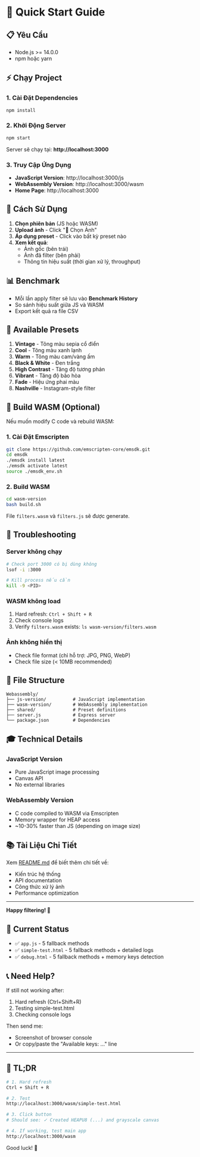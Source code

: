 # 🚀 Quick Start Guide

## 📋 Yêu Cầu

- Node.js >= 14.0.0
- npm hoặc yarn

## ⚡ Chạy Project

### 1. Cài Đặt Dependencies

```bash
npm install
```

### 2. Khởi Động Server

```bash
npm start
```

Server sẽ chạy tại: **http://localhost:3000**

### 3. Truy Cập Ứng Dụng

- **JavaScript Version**: http://localhost:3000/js
- **WebAssembly Version**: http://localhost:3000/wasm
- **Home Page**: http://localhost:3000

## 🎯 Cách Sử Dụng

1. **Chọn phiên bản** (JS hoặc WASM)
2. **Upload ảnh** - Click "📁 Chọn Ảnh"
3. **Áp dụng preset** - Click vào bất kỳ preset nào
4. **Xem kết quả**:
   - Ảnh gốc (bên trái)
   - Ảnh đã filter (bên phải)
   - Thông tin hiệu suất (thời gian xử lý, throughput)

## 📊 Benchmark

- Mỗi lần apply filter sẽ lưu vào **Benchmark History**
- So sánh hiệu suất giữa JS và WASM
- Export kết quả ra file CSV

## 🎨 Available Presets

1. **Vintage** - Tông màu sepia cổ điển
2. **Cool** - Tông màu xanh lạnh
3. **Warm** - Tông màu cam/vàng ấm
4. **Black & White** - Đen trắng
5. **High Contrast** - Tăng độ tương phản
6. **Vibrant** - Tăng độ bão hòa
7. **Fade** - Hiệu ứng phai màu
8. **Nashville** - Instagram-style filter

## 🔧 Build WASM (Optional)

Nếu muốn modify C code và rebuild WASM:

### 1. Cài Đặt Emscripten

```bash
git clone https://github.com/emscripten-core/emsdk.git
cd emsdk
./emsdk install latest
./emsdk activate latest
source ./emsdk_env.sh
```

### 2. Build WASM

```bash
cd wasm-version
bash build.sh
```

File `filters.wasm` và `filters.js` sẽ được generate.

## 🐛 Troubleshooting

### Server không chạy

```bash
# Check port 3000 có bị dùng không
lsof -i :3000

# Kill process nếu cần
kill -9 <PID>
```

### WASM không load

1. Hard refresh: `Ctrl + Shift + R`
2. Check console logs
3. Verify `filters.wasm` exists: `ls wasm-version/filters.wasm`

### Ảnh không hiển thị

- Check file format (chỉ hỗ trợ: JPG, PNG, WebP)
- Check file size (< 10MB recommended)

## 📁 File Structure

```
Webassembly/
├── js-version/          # JavaScript implementation
├── wasm-version/        # WebAssembly implementation  
├── shared/              # Preset definitions
├── server.js            # Express server
└── package.json         # Dependencies
```

## 🎓 Technical Details

### JavaScript Version
- Pure JavaScript image processing
- Canvas API
- No external libraries

### WebAssembly Version
- C code compiled to WASM via Emscripten
- Memory wrapper for HEAP access
- ~10-30% faster than JS (depending on image size)

## 📚 Tài Liệu Chi Tiết

Xem [README.md](./README.md) để biết thêm chi tiết về:
- Kiến trúc hệ thống
- API documentation
- Công thức xử lý ảnh
- Performance optimization

---

**Happy filtering! 🎨**


## 🎯 Current Status

- ✅ `app.js` - 5 fallback methods
- ✅ `simple-test.html` - 5 fallback methods + detailed logs
- ✅ `debug.html` - 5 fallback methods + memory keys detection

## 📞 Need Help?

If still not working after:
1. Hard refresh (Ctrl+Shift+R)
2. Testing simple-test.html
3. Checking console logs

Then send me:
- Screenshot of browser console
- Or copy/paste the "Available keys: ..." line

---

## 🚀 TL;DR

```bash
# 1. Hard refresh
Ctrl + Shift + R

# 2. Test
http://localhost:3000/wasm/simple-test.html

# 3. Click button
# Should see: ✓ Created HEAPU8 (...) and grayscale canvas

# 4. If working, test main app
http://localhost:3000/wasm
```

Good luck! 🎉
